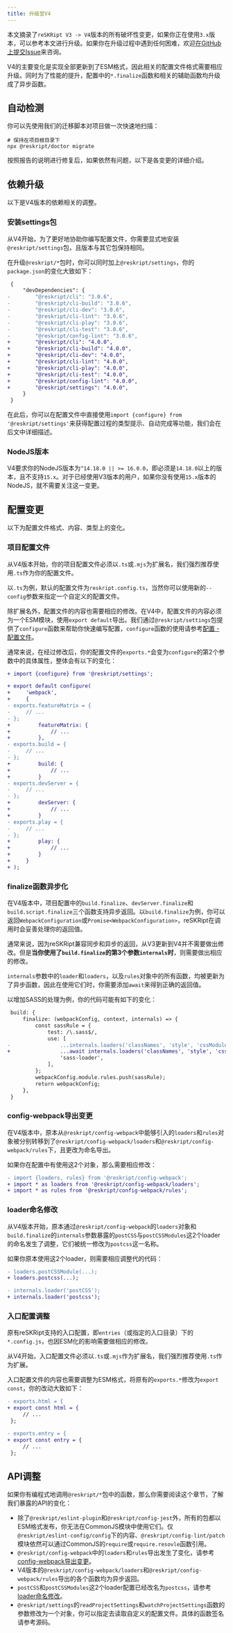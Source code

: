 ```yaml
---
title: 升级至V4
---
```


本文摘录了`reSKRipt V3 -> V4`版本的所有破坏性变更，如果你正在使用`3.x`版本，可以参考本文进行升级。如果你在升级过程中遇到任何困难，欢迎[在GitHub上提交Issue](https://github.com/ecomfe/reskript/issues/new)来咨询。

V4的主要变化是实现全部更新到了ESM格式，因此相关的配置文件格式需要相应升级。同时为了性能的提升，配置中的`*.finalize`函数和相关的辅助函数均升级成了异步函数。

## 自动检测

你可以先使用我们的迁移脚本对项目做一次快速地扫描：

```shell
# 保持在项目根目录下
npx @reskript/doctor migrate
```

按照报告的说明进行修复后，如果依然有问题，以下是各变更的详细介绍。

## 依赖升级

以下是V4版本的依赖相关的调整。

### 安装settings包

从V4开始，为了更好地协助你编写配置文件，你需要显式地安装`@reskript/settings`包，且版本与其它包保持相同。

在升级`@reskript/*`包时，你可以同时加上`@reskript/settings`，你的`package.json`的变化大致如下：

```diff
 {
     "devDependencies": {
-        "@reskript/cli": "3.0.6",
-        "@reskript/cli-build": "3.0.6",
-        "@reskript/cli-dev": "3.0.6",
-        "@reskript/cli-lint": "3.0.6",
-        "@reskript/cli-play": "3.0.6",
-        "@reskript/cli-test": "3.0.6",
-        "@reskript/config-lint": "3.0.6",
+        "@reskript/cli": "4.0.0",
+        "@reskript/cli-build": "4.0.0",
+        "@reskript/cli-dev": "4.0.0",
+        "@reskript/cli-lint": "4.0.0",
+        "@reskript/cli-play": "4.0.0",
+        "@reskript/cli-test": "4.0.0",
+        "@reskript/config-lint": "4.0.0",
+        "@reskript/settings": "4.0.0",
     }
 }
```

在此后，你可以在配置文件中直接使用`import {configure} from '@reskript/settings'`来获得配置过程的类型提示、自动完成等功能，我们会在后文中详细描述。

### NodeJS版本

V4要求你的NodeJS版本为`^14.18.0 || >= 16.0.0`，即必须是`14.18.0`以上的版本，且不支持`15.x`。对于已经使用V3版本的用户，如果你没有使用`15.x`版本的NodeJS，就不需要关注这一变更。

## 配置变更

以下为配置文件格式、内容、类型上的变化。

### 项目配置文件

从V4版本开始，你的项目配置文件必须以`.ts`或`.mjs`为扩展名，我们强烈推荐使用`.ts`作为你的配置文件。

以`.ts`为例，默认的配置文件为`reskript.config.ts`，当然你可以使用新的`--config`参数来指定一个自定义的配置文件。

除扩展名外，配置文件的内容也需要相应的修改。在V4中，配置文件的内容必须为一个ESM模块，使用`export default`导出。我们通过`@reskript/settings`包提供了`configure`函数来帮助你快速编写配置，`configure`函数的使用请参考[配置 - 配置文件](../settings)。

通常来说，在经过修改后，你的配置文件的`exports.*`会变为`configure`的第2个参数中的具体属性，整体会有以下的变化：

```diff
+ import {configure} from '@reskript/settings';

+ export default configure(
+     'webpack',
+     {
- exports.featureMatrix = {
-     // ...
- };
+         featureMatrix: {
+             // ...
+         },
- exports.build = {
-     // ...
- };
+         build: {
+             // ...
+         }
- exports.devServer = {
-     // ...
- };
+         devServer: {
+             // ...
+         }
- exports.play = {
-     // ...
- };
+         play: {
+             // ...
+         }
+     }
+ );
```

### finalize函数异步化

在V4版本中，项目配置中的`build.finalize`、`devServer.finalize`和`build.script.finalize`三个函数支持异步返回。以`build.finalize`为例，你可以返回`WebpackConfiguration`或`Promise<WebpackConfiguration>`，reSKRipt在调用时会妥善处理你的返回值。

通常来说，因为reSKRipt兼容同步和异步的返回，从V3更新到V4并不需要做出修改。但是**当你使用了`build.finalize`的第3个参数`internals`时**，则需要做出相应的修改。

`internals`参数中的`loader`和`loaders`，以及`rules`对象中的所有函数，均被更新为了异步函数，因此在使用它们时，你需要添加`await`来得到正确的返回值。

以增加SASS的处理为例，你的代码可能有如下的变化：

```diff
 build: {
     finalize: (webpackConfig, context, internals) => {
         const sassRule = {
             test: /\.sass$/,
             use: [
-                ...internals.loaders('classNames', 'style', 'cssModules', 'postcss'),
+                ...await internals.loaders('classNames', 'style', 'cssModules', 'postcss'),
                 'sass-loader',
             ],
         };
         webpackConfig.module.rules.push(sassRule);
         return webpackConfig;
     },
 }
```

### config-webpack导出变更

在V4版本中，原本从`@reskript/config-webpack`中能够引入的`loaders`和`rules`对象被分别转移到了`@reskript/config-webpack/loaders`和`@reskript/config-webpack/rules`下，且更改为命名导出。

如果你在配置中有使用这2个对象，那么需要相应修改：

```diff
- import {loaders, rules} from '@reskript/config-webpack';
+ import * as loaders from '@reskript/config-webpack/loaders';
+ import * as rules from '@reskript/config-webpack/rules';
```

### loader命名修改

从V4版本开始，原本通过`@reskript/config-webpack`的`loaders`对象和`build.finalize`的`internals`参数暴露的`postCSS`与`postCSSModules`这2个loader的命名发生了调整，它们被统一修改为`postcss`这一名称。

如果你原本使用这2个loader，则需要相应调整代的代码：

```diff
- loaders.postCSSModule(...);
+ loaders.postcss(...);

- internals.loader('postCSS');
+ internals.loader('postcss');
```

### 入口配置调整

原有reSKRipt支持的入口配置，即`entries`（或指定的入口目录）下的`*.config.js`，也因ESM化的影响需要做相应的修改。

从V4开始，入口配置文件必须以`.ts`或`.mjs`作为扩展名，我们强烈推荐使用`.ts`作为扩展。

入口配置文件的内容也需要调整为ESM格式，将原有的`exports.*`修改为`export const`，你的改动大致如下：

```diff
- exports.html = {
+ export const html = {
     // ...
 };

- exports.entry = {
+ export const entry = {
     // ...
 };
```

## API调整

如果你有编程式地调用`@reskript/*`包中的函数，那么你需要阅读这个章节，了解我们暴露的API的变化：

- 除了`@reskript/eslint-plugin`和`@reskript/config-jest`外，所有的包都以ESM格式发布，你无法在CommonJS模块中使用它们。仅`@reskript/eslint-config/config`下的内容、`@reskript/config-lint/patch`模块依然可以通过CommonJS的`require`或`require.resovle`函数引用。
- `@reskript/config-webpack`中的`loaders`和`rules`导出发生了变化，请参考[config-webpack导出变更](#config-webpack导出变更)。
- V4版本的`@reskript/config-webpack/loaders`和`@reskript/config-webpack/rules`导出的各个函数均为异步返回。
- `postCSS`和`postCSSModules`这2个loader配置已经改名为`postcss`，请参考[loader命名修改](#loader命名修改)。
- `@reskript/settings`的`readProjectSettings`和`watchProjectSettings`函数的参数修改为一个对象，你可以指定去读取自定义的配置文件。具体的函数签名请参考源码。
